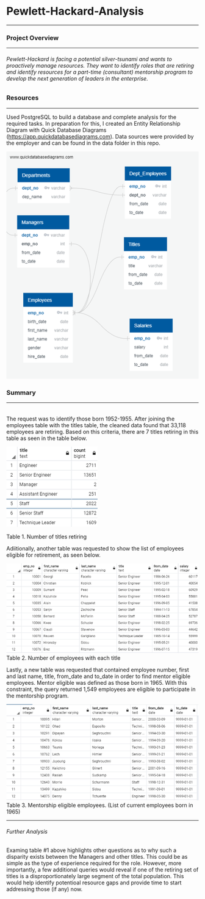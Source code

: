 # Pewlett-Hackard-Analysis
------
### Project Overview
---
###### Pewlett-Hackard is facing a potential silver-tsunami and wants to proactively manage resources.  They want to identify roles that are retiring and identify resources for a part-time (consultant) mentorship program to develop the next generation of leaders in the enterprise.

### Resources
---
Used PostgreSQL to build a database and complete analysis for the required tasks.  In preparation for this, I created an Entity Relationship Diagram with Quick Database Diagrams (https://app.quickdatabasediagrams.com).  Data sources were provided by the employer and can be found in the data folder in this repo.

![EmployeeDB](https://github.com/TrentBrunson/Pewlett-Hackard-Analysis/blob/master/EmployeeDB.png)

### Summary
---
######

The request was to identify those born 1952-1955.  After joining the employees table with the titles table, the cleaned data found that 33,118 employees are retiring.  Based on this criteria, there are 7 titles retiring in this table as seen in the table below. 

![Titles Retiring](https://github.com/TrentBrunson/Pewlett-Hackard-Analysis/blob/master/Titles_retiring.png)

Table 1. Number of titles retiring

Adiitionally, another table was requested to show the list of employees eligible for retirement, as seen below.

![Emp_by_title](https://github.com/TrentBrunson/Pewlett-Hackard-Analysis/blob/master/Retiring_Emp.png)  
Table 2. Number of employees with each title

Lastly, a new table was requested that contained employee number, first and last name, title, from_date and to_date in order to find mentor eligible employees.  Mentor eligible was defined as those born in 1965.  With this constraint, the query returned
1,549 employees are eligible to participate in the mentorship program.

![Mentors](https://github.com/TrentBrunson/Pewlett-Hackard-Analysis/blob/master/Mentorship.png)  
Table 3. Mentorship eligible employees.  (List of current employees born in 1965)

---

###### Further Analysis

Examing table #1 above highlights other questions as to why such a disparity exists between the Managers and other titles.  This could be as simple as the type of experience required for the role.  However, more importantly, a few additional queries would reveal if one of the retiring set of titles is a disproportionately large segment of the total population.  This would help identify potentioal resource gaps and provide time to start addressing those (if any) now.

